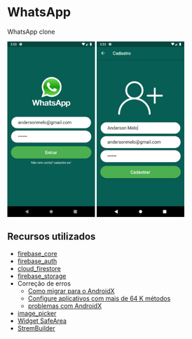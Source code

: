 # WhatsApp

WhatsApp clone

  <img src="../assets/images/whatsapp-login.png" width="200" />
  <img src="../assets/images/whatsapp-cadastro.png" width="200" />

## Recursos utilizados

  * [firebase_core](https://pub.dev/packages/firebase_core)
  * [firebase_auth](https://pub.dev/packages/firebase_auth)
  * [cloud_firestore](https://pub.dev/packages/cloud_firestore)
  * [firebase_storage](https://pub.dev/packages/firebase_storage)
  * Correção de erros
    * [Como migrar para o AndroidX](https://developer.android.com/jetpack/androidx/migrate)
    * [Configure aplicativos com mais de 64 K métodos](https://developer.android.com/studio/build/multidex)
    * [problemas com AndroidX](https://stackoverflow.com/questions/54823084/flutter-error-android-dependency-androidx-corecore-has-different-version-us)
  * [image_picker](https://pub.dev/packages/image_picker)
  * [Widget SafeArea](https://api.flutter.dev/flutter/widgets/SafeArea-class.html)
  * [StremBuilder](https://api.flutter.dev/flutter/widgets/StreamBuilder-class.html)
  

  

    
